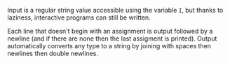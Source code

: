 Input is a regular string value accessible using the variable `I`, but thanks to laziness, interactive programs can still be written.

Each line that doesn't begin with an assignment is output followed by a newline (and if there are none then the last assigment is printed).
Output automatically converts any type to a string by joining with spaces then newlines then double newlines.